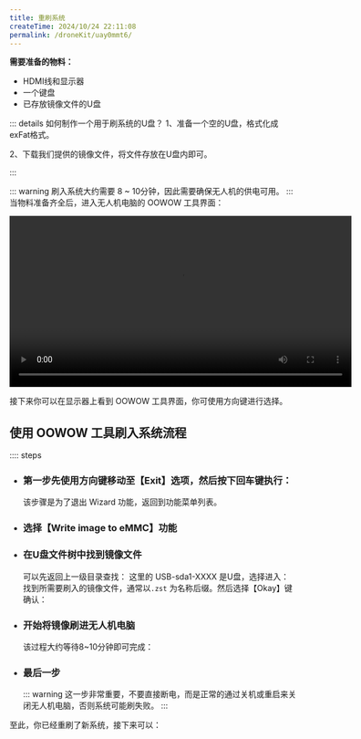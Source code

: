 ```yaml
---
title: 重刷系统
createTime: 2024/10/24 22:11:08
permalink: /droneKit/uay0mmt6/
---
```


**需要准备的物料：**
- HDMI线和显示器
- 一个键盘
- 已存放镜像文件的U盘

::: details 如何制作一个用于刷系统的U盘？
1、准备一个空的U盘，格式化成exFat格式。

2、下载我们提供的镜像文件，将文件存放在U盘内即可。
<!-- TODO(Derkai): 这里可能需要一个列表，用于存放不同版本的镜像文件的下载链接 -->
:::

::: warning 刷入系统大约需要 8 ~ 10分钟，因此需要确保无人机的供电可用。
:::
当物料准备齐全后，进入无人机电脑的 OOWOW 工具界面：
<!-- TODO(Derkai): 这里差一张电脑上各个接口按钮的示意图 -->

<div>
<video width="600" controls>
    <source src="https://emnavi-doc-img.oss-cn-beijing.aliyuncs.com/emnavi_video/intro/entry_oowow.mp4" type="video/mp4" />
    您的浏览器不支持 video 标签。
</video>
</div>

接下来你可以在显示器上看到 OOWOW 工具界面，你可使用方向键进行选择。

## 使用 OOWOW 工具刷入系统流程 
:::: steps

- ### 第一步先使用方向键移动至【Exit】选项，然后按下回车键执行：
    该步骤是为了退出 Wizard 功能，返回到功能菜单列表。
    <ImageCard image="https://emnavi-doc-img.oss-cn-beijing.aliyuncs.com/emnavi_assets/intro/write_image_step_0.png"/>

- ### 选择【Write image to eMMC】功能
    <ImageCard image="https://emnavi-doc-img.oss-cn-beijing.aliyuncs.com/emnavi_assets/intro/write_image_step_1.png"/>

- ### 在U盘文件树中找到镜像文件
    可以先返回上一级目录查找：
    <ImageCard image="https://emnavi-doc-img.oss-cn-beijing.aliyuncs.com/emnavi_assets/intro/write_image_step_2.png"/>
    这里的 USB-sda1-XXXX 是U盘，选择进入：
    <ImageCard image="https://emnavi-doc-img.oss-cn-beijing.aliyuncs.com/emnavi_assets/intro/write_image_step_3.png"/>
    找到所需要刷入的镜像文件，通常以`.zst` 为名称后缀。然后选择【Okay】键确认：
    <ImageCard image="https://emnavi-doc-img.oss-cn-beijing.aliyuncs.com/emnavi_assets/intro/write_image_step_4.png"/>


- ### 开始将镜像刷进无人机电脑
    该过程大约等待8~10分钟即可完成：
    <ImageCard image="https://emnavi-doc-img.oss-cn-beijing.aliyuncs.com/emnavi_assets/intro/write_image_step_5.png"/>

- ### 最后一步
    ::: warning 这一步非常重要，不要直接断电，而是正常的通过关机或重启来关闭无人机电脑，否则系统可能刷失败。
    <ImageCard image="https://emnavi-doc-img.oss-cn-beijing.aliyuncs.com/emnavi_assets/intro/write_image_step_6.png"/>
    :::

至此，你已经重刷了新系统，接下来可以：
<LinkCard icon="twemoji:astonished-face" title="重新配置远程访问" href="/droneKit/配置远程访问/" > </LinkCard>
